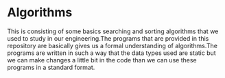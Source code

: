 # Algorithms
This is consisting of some basics searching and sorting algorithms that we used to study in our engineering.The programs that are provided in this repository are basically gives us a formal understanding of algorithms.The programs are written in such a way that the data types used are static but we can make changes a little bit in the code than we can use these programs in a standard format.
